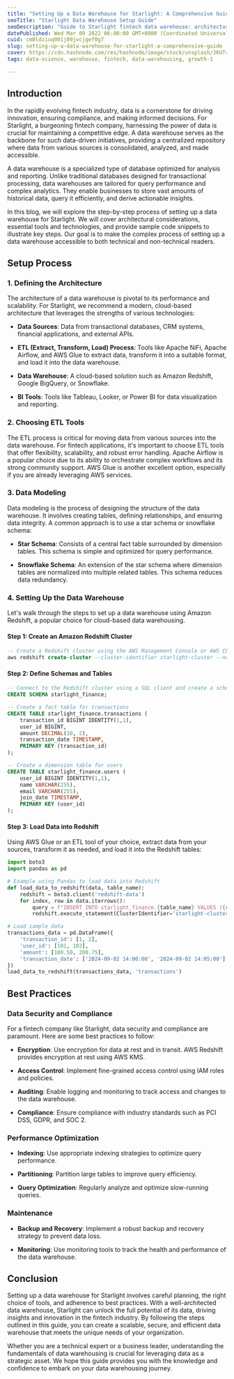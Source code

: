 ```yaml
---
title: "Setting Up a Data Warehouse for Starlight: A Comprehensive Guide"
seoTitle: "Starlight Data Warehouse Setup Guide"
seoDescription: "Guide to Starlight fintech data warehouse: architecture, tools, security, and best practices for performance and compliance"
datePublished: Wed Mar 09 2022 06:00:00 GMT+0000 (Coordinated Universal Time)
cuid: cm0ldziuq001j09jvcjgef0g7
slug: setting-up-a-data-warehouse-for-starlight-a-comprehensive-guide
cover: https://cdn.hashnode.com/res/hashnode/image/stock/unsplash/JKUTrJ4vK00/upload/eed52391c53cb9b36136f8f015ae97ed.jpeg
tags: data-science, warehouse, fintech, data-warehousing, growth-1

---
```


## Introduction

In the rapidly evolving fintech industry, data is a cornerstone for driving innovation, ensuring compliance, and making informed decisions. For Starlight, a burgeoning fintech company, harnessing the power of data is crucial for maintaining a competitive edge. A data warehouse serves as the backbone for such data-driven initiatives, providing a centralized repository where data from various sources is consolidated, analyzed, and made accessible.

A data warehouse is a specialized type of database optimized for analysis and reporting. Unlike traditional databases designed for transactional processing, data warehouses are tailored for query performance and complex analytics. They enable businesses to store vast amounts of historical data, query it efficiently, and derive actionable insights.

In this blog, we will explore the step-by-step process of setting up a data warehouse for Starlight. We will cover architectural considerations, essential tools and technologies, and provide sample code snippets to illustrate key steps. Our goal is to make the complex process of setting up a data warehouse accessible to both technical and non-technical readers.

## Setup Process

### 1\. Defining the Architecture

The architecture of a data warehouse is pivotal to its performance and scalability. For Starlight, we recommend a modern, cloud-based architecture that leverages the strengths of various technologies:

* **Data Sources**: Data from transactional databases, CRM systems, financial applications, and external APIs.
    
* **ETL (Extract, Transform, Load) Process**: Tools like Apache NiFi, Apache Airflow, and AWS Glue to extract data, transform it into a suitable format, and load it into the data warehouse.
    
* **Data Warehouse**: A cloud-based solution such as Amazon Redshift, Google BigQuery, or Snowflake.
    
* **BI Tools**: Tools like Tableau, Looker, or Power BI for data visualization and reporting.
    

### 2\. Choosing ETL Tools

The ETL process is critical for moving data from various sources into the data warehouse. For fintech applications, it's important to choose ETL tools that offer flexibility, scalability, and robust error handling. Apache Airflow is a popular choice due to its ability to orchestrate complex workflows and its strong community support. AWS Glue is another excellent option, especially if you are already leveraging AWS services.

### 3\. Data Modeling

Data modeling is the process of designing the structure of the data warehouse. It involves creating tables, defining relationships, and ensuring data integrity. A common approach is to use a star schema or snowflake schema:

* **Star Schema**: Consists of a central fact table surrounded by dimension tables. This schema is simple and optimized for query performance.
    
* **Snowflake Schema**: An extension of the star schema where dimension tables are normalized into multiple related tables. This schema reduces data redundancy.
    

### 4\. Setting Up the Data Warehouse

Let's walk through the steps to set up a data warehouse using Amazon Redshift, a popular choice for cloud-based data warehousing.

#### Step 1: Create an Amazon Redshift Cluster

```sql
-- Create a Redshift cluster using the AWS Management Console or AWS CLI
aws redshift create-cluster --cluster-identifier starlight-cluster --node-type dc2.large --master-username admin --master-user-password YourPassword --cluster-type single-node
```

#### Step 2: Define Schemas and Tables

```sql
-- Connect to the Redshift cluster using a SQL client and create a schema
CREATE SCHEMA starlight_finance;

-- Create a fact table for transactions
CREATE TABLE starlight_finance.transactions (
    transaction_id BIGINT IDENTITY(1,1),
    user_id BIGINT,
    amount DECIMAL(10, 2),
    transaction_date TIMESTAMP,
    PRIMARY KEY (transaction_id)
);

-- Create a dimension table for users
CREATE TABLE starlight_finance.users (
    user_id BIGINT IDENTITY(1,1),
    name VARCHAR(255),
    email VARCHAR(255),
    join_date TIMESTAMP,
    PRIMARY KEY (user_id)
);
```

#### Step 3: Load Data into Redshift

Using AWS Glue or an ETL tool of your choice, extract data from your sources, transform it as needed, and load it into the Redshift tables:

```python
import boto3
import pandas as pd

# Example using Pandas to load data into Redshift
def load_data_to_redshift(data, table_name):
    redshift = boto3.client('redshift-data')
    for index, row in data.iterrows():
        query = f"INSERT INTO starlight_finance.{table_name} VALUES ({row['transaction_id']}, {row['user_id']}, {row['amount']}, '{row['transaction_date']}')"
        redshift.execute_statement(ClusterIdentifier='starlight-cluster', Database='dev', DbUser='admin', Sql=query)

# Load sample data
transactions_data = pd.DataFrame({
    'transaction_id': [1, 2],
    'user_id': [101, 102],
    'amount': [100.50, 200.75],
    'transaction_date': ['2024-09-02 14:00:00', '2024-09-02 14:05:00']
})
load_data_to_redshift(transactions_data, 'transactions')
```

## Best Practices

### Data Security and Compliance

For a fintech company like Starlight, data security and compliance are paramount. Here are some best practices to follow:

* **Encryption**: Use encryption for data at rest and in transit. AWS Redshift provides encryption at rest using AWS KMS.
    
* **Access Control**: Implement fine-grained access control using IAM roles and policies.
    
* **Auditing**: Enable logging and monitoring to track access and changes to the data warehouse.
    
* **Compliance**: Ensure compliance with industry standards such as PCI DSS, GDPR, and SOC 2.
    

### Performance Optimization

* **Indexing**: Use appropriate indexing strategies to optimize query performance.
    
* **Partitioning**: Partition large tables to improve query efficiency.
    
* **Query Optimization**: Regularly analyze and optimize slow-running queries.
    

### Maintenance

* **Backup and Recovery**: Implement a robust backup and recovery strategy to prevent data loss.
    
* **Monitoring**: Use monitoring tools to track the health and performance of the data warehouse.
    

## Conclusion

Setting up a data warehouse for Starlight involves careful planning, the right choice of tools, and adherence to best practices. With a well-architected data warehouse, Starlight can unlock the full potential of its data, driving insights and innovation in the fintech industry. By following the steps outlined in this guide, you can create a scalable, secure, and efficient data warehouse that meets the unique needs of your organization.

Whether you are a technical expert or a business leader, understanding the fundamentals of data warehousing is crucial for leveraging data as a strategic asset. We hope this guide provides you with the knowledge and confidence to embark on your data warehousing journey.
